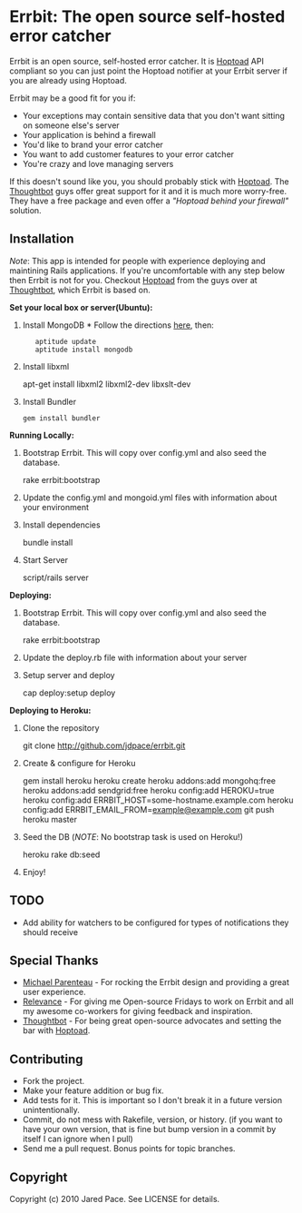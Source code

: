 Errbit: The open source self-hosted error catcher
=================================================

Errbit is an open source, self-hosted error catcher. It is [Hoptoad](http://hoptoadapp.com) 
API compliant so you can just point the Hoptoad notifier at your Errbit server if you are 
already using Hoptoad.

Errbit may be a good fit for you if:

* Your exceptions may contain sensitive data that you don't want sitting on someone else's server
* Your application is behind a firewall
* You'd like to brand your error catcher
* You want to add customer features to your error catcher
* You're crazy and love managing servers

If this doesn't sound like you, you should probably stick with [Hoptoad](http://hoptoadapp.com).
The [Thoughtbot](http://thoughtbot.com) guys offer great support for it and it is much more worry-free.
They have a free package and even offer a *"Hoptoad behind your firewall"* solution.

Installation
------------

*Note*: This app is intended for people with experience deploying and maintining
Rails applications. If you're uncomfortable with any step below then Errbit is not
for you. Checkout [Hoptoad](http://hoptoadapp.com) from the guys over at 
[Thoughtbot](http://thoughtbot.com), which Errbit is based on.

**Set your local box or server(Ubuntu):**

  1. Install MongoDB
    * Follow the directions [here](http://www.mongodb.org/display/DOCS/Ubuntu+and+Debian+packages), then:
      
            aptitude update
            aptitude install mongodb
      
  2. Install libxml
    
        apt-get install libxml2 libxml2-dev libxslt-dev
        
  3. Install Bundler
  
         gem install bundler
         
**Running Locally:**

  1. Bootstrap Errbit. This will copy over config.yml and also seed the database.

        rake errbit:bootstrap

  2. Update the config.yml and mongoid.yml files with information about your environment
  3. Install dependencies
  
        bundle install
      
  4. Start Server
  
        script/rails server

**Deploying:**

  1. Bootstrap Errbit. This will copy over config.yml and also seed the database.

        rake errbit:bootstrap

  2. Update the deploy.rb file with information about your server
  3. Setup server and deploy
        
        cap deploy:setup deploy

**Deploying to Heroku:**

  1. Clone the repository

        git clone http://github.com/jdpace/errbit.git

  2. Create & configure for Heroku

        gem install heroku
        heroku create
        heroku addons:add mongohq:free
        heroku addons:add sendgrid:free
        heroku config:add HEROKU=true
        heroku config:add ERRBIT_HOST=some-hostname.example.com
        heroku config:add ERRBIT_EMAIL_FROM=example@example.com
        git push heroku master

  3. Seed the DB (_NOTE_: No bootstrap task is used on Heroku!)

        heroku rake db:seed

  4. Enjoy!

TODO
----

* Add ability for watchers to be configured for types of notifications they should receive

Special Thanks
--------------

* [Michael Parenteau](http://michaelparenteau.com) - For rocking the Errbit design and providing a great user experience.
* [Relevance](http://thinkrelevance.com) - For giving me Open-source Fridays to work on Errbit and all my awesome co-workers for giving feedback and inspiration.
* [Thoughtbot](http://thoughtbot.com) - For being great open-source advocates and setting the bar with [Hoptoad](http://hoptoadapp.com).

Contributing
------------
 
* Fork the project.
* Make your feature addition or bug fix.
* Add tests for it. This is important so I don't break it in a
  future version unintentionally.
* Commit, do not mess with Rakefile, version, or history.
  (if you want to have your own version, that is fine but bump version in a commit by itself I can ignore when I pull)
* Send me a pull request. Bonus points for topic branches.

Copyright
---------

Copyright (c) 2010 Jared Pace. See LICENSE for details.
